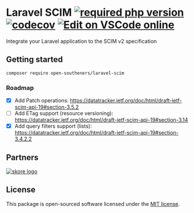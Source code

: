 Laravel SCIM [![required php version](https://img.shields.io/packagist/php-v/open-southeners/laravel-scim)](https://www.php.net/supported-versions.php) [![codecov](https://codecov.io/gh/open-southeners/laravel-scim/branch/main/graph/badge.svg?token=codecov_badge_token)](https://codecov.io/gh/open-southeners/laravel-scim) [![Edit on VSCode online](https://img.shields.io/badge/vscode-edit%20online-blue?logo=visualstudiocode)](https://vscode.dev/github/open-southeners/laravel-scim)
===

Integrate your Laravel application to the SCIM v2 specification

## Getting started

```
composer require open-southeners/laravel-scim
```

### Roadmap

- [x] Add Patch operations: https://datatracker.ietf.org/doc/html/draft-ietf-scim-api-19#section-3.5.2
- [ ] Add ETag support (resource versioning): https://datatracker.ietf.org/doc/html/draft-ietf-scim-api-19#section-3.14
- [x] Add query filters support (lists): https://datatracker.ietf.org/doc/html/draft-ietf-scim-api-19#section-3.4.2.2

## Partners

[![skore logo](https://github.com/open-southeners/partners/raw/main/logos/skore_logo.png)](https://getskore.com)

## License

This package is open-sourced software licensed under the [MIT license](https://opensource.org/licenses/MIT).
